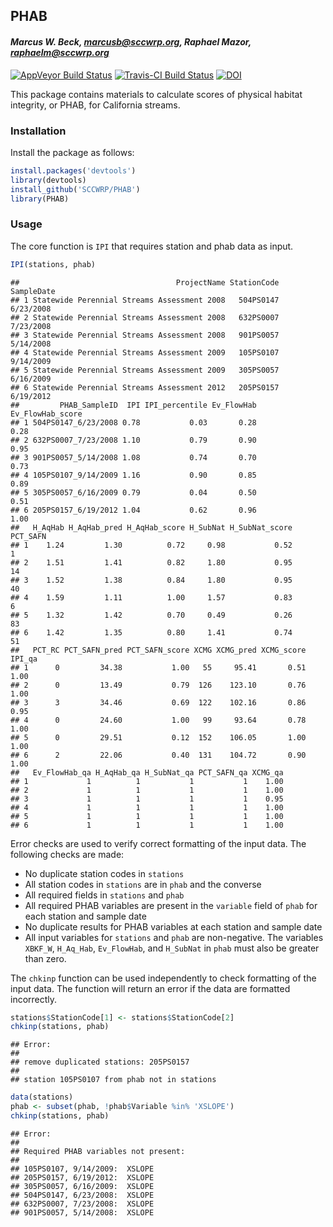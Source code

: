 ## PHAB

#### *Marcus W. Beck, marcusb@sccwrp.org, Raphael Mazor, raphaelm@sccwrp.org*

[![AppVeyor Build Status](https://ci.appveyor.com/api/projects/status/github/SCCWRP/PHAB?branch=master&svg=true)](https://ci.appveyor.com/project/SCCWRP/PHAB)
[![Travis-CI Build Status](https://travis-ci.org/SCCWRP/PHAB.svg?branch=master)](https://travis-ci.org/SCCWRP/PHAB)
[![DOI](https://zenodo.org/badge/108920024.svg)](https://zenodo.org/badge/latestdoi/108920024)

This package contains materials to calculate scores of physical habitat integrity, or PHAB, for California streams. 

### Installation

Install the package as follows:


```r
install.packages('devtools')
library(devtools)
install_github('SCCWRP/PHAB')
library(PHAB)
```

### Usage

The core function is `IPI` that requires station and phab data as input.



```r
IPI(stations, phab)
```

```
##                                   ProjectName StationCode SampleDate
## 1 Statewide Perennial Streams Assessment 2008   504PS0147  6/23/2008
## 2 Statewide Perennial Streams Assessment 2008   632PS0007  7/23/2008
## 3 Statewide Perennial Streams Assessment 2008   901PS0057  5/14/2008
## 4 Statewide Perennial Streams Assessment 2009   105PS0107  9/14/2009
## 5 Statewide Perennial Streams Assessment 2009   305PS0057  6/16/2009
## 6 Statewide Perennial Streams Assessment 2012   205PS0157  6/19/2012
##         PHAB_SampleID  IPI IPI_percentile Ev_FlowHab Ev_FlowHab_score
## 1 504PS0147_6/23/2008 0.78           0.03       0.28             0.28
## 2 632PS0007_7/23/2008 1.10           0.79       0.90             0.95
## 3 901PS0057_5/14/2008 1.08           0.74       0.70             0.73
## 4 105PS0107_9/14/2009 1.16           0.90       0.85             0.89
## 5 305PS0057_6/16/2009 0.79           0.04       0.50             0.51
## 6 205PS0157_6/19/2012 1.04           0.62       0.96             1.00
##   H_AqHab H_AqHab_pred H_AqHab_score H_SubNat H_SubNat_score PCT_SAFN
## 1    1.24         1.30          0.72     0.98           0.52        1
## 2    1.51         1.41          0.82     1.80           0.95       14
## 3    1.52         1.38          0.84     1.80           0.95       40
## 4    1.59         1.11          1.00     1.57           0.83        6
## 5    1.32         1.42          0.70     0.49           0.26       83
## 6    1.42         1.35          0.80     1.41           0.74       51
##   PCT_RC PCT_SAFN_pred PCT_SAFN_score XCMG XCMG_pred XCMG_score IPI_qa
## 1      0         34.38           1.00   55     95.41       0.51   1.00
## 2      0         13.49           0.79  126    123.10       0.76   1.00
## 3      3         34.46           0.69  122    102.16       0.86   0.95
## 4      0         24.60           1.00   99     93.64       0.78   1.00
## 5      0         29.51           0.12  152    106.05       1.00   1.00
## 6      2         22.06           0.40  131    104.72       0.90   1.00
##   Ev_FlowHab_qa H_AqHab_qa H_SubNat_qa PCT_SAFN_qa XCMG_qa
## 1             1          1           1           1    1.00
## 2             1          1           1           1    1.00
## 3             1          1           1           1    0.95
## 4             1          1           1           1    1.00
## 5             1          1           1           1    1.00
## 6             1          1           1           1    1.00
```

Error checks are used to verify correct formatting of the input data.  The following checks are made:

* No duplicate station codes in `stations`
* All station codes in `stations` are in `phab` and the converse
* All required fields in `stations` and `phab`
* All required PHAB variables are present in the `variable` field of `phab` for each station and sample date
* No duplicate results for PHAB variables at each station and sample date
* All input variables for `stations` and `phab` are non-negative. The variables `XBKF_W`, `H_Aq_Hab`, `Ev_FlowHab`, and `H_SubNat` in `phab` must also be greater than zero.

The `chkinp` function can be used independently to check formatting of the input data.  The function will return an error if the data are formatted incorrectly. 

```r
stations$StationCode[1] <- stations$StationCode[2]
chkinp(stations, phab)
```

```
## Error: 
## 
## remove duplicated stations: 205PS0157
## 
## station 105PS0107 from phab not in stations
```

```r
data(stations)
phab <- subset(phab, !phab$Variable %in% 'XSLOPE')
chkinp(stations, phab)
```

```
## Error: 
## 
## Required PHAB variables not present:
## 
## 105PS0107, 9/14/2009:  XSLOPE
## 205PS0157, 6/19/2012:  XSLOPE
## 305PS0057, 6/16/2009:  XSLOPE
## 504PS0147, 6/23/2008:  XSLOPE
## 632PS0007, 7/23/2008:  XSLOPE
## 901PS0057, 5/14/2008:  XSLOPE
```

